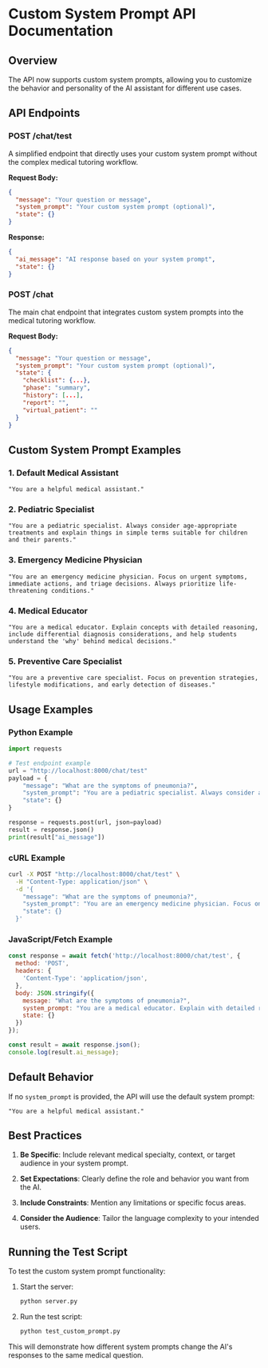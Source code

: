 # Custom System Prompt API Documentation

## Overview

The API now supports custom system prompts, allowing you to customize the behavior and personality of the AI assistant for different use cases.

## API Endpoints

### POST /chat/test
A simplified endpoint that directly uses your custom system prompt without the complex medical tutoring workflow.

**Request Body:**
```json
{
  "message": "Your question or message",
  "system_prompt": "Your custom system prompt (optional)",
  "state": {}
}
```

**Response:**
```json
{
  "ai_message": "AI response based on your system prompt",
  "state": {}
}
```

### POST /chat
The main chat endpoint that integrates custom system prompts into the medical tutoring workflow.

**Request Body:**
```json
{
  "message": "Your question or message", 
  "system_prompt": "Your custom system prompt (optional)",
  "state": {
    "checklist": {...},
    "phase": "summary",
    "history": [...],
    "report": "",
    "virtual_patient": ""
  }
}
```

## Custom System Prompt Examples

### 1. Default Medical Assistant
```
"You are a helpful medical assistant."
```

### 2. Pediatric Specialist
```
"You are a pediatric specialist. Always consider age-appropriate treatments and explain things in simple terms suitable for children and their parents."
```

### 3. Emergency Medicine Physician
```
"You are an emergency medicine physician. Focus on urgent symptoms, immediate actions, and triage decisions. Always prioritize life-threatening conditions."
```

### 4. Medical Educator
```
"You are a medical educator. Explain concepts with detailed reasoning, include differential diagnosis considerations, and help students understand the 'why' behind medical decisions."
```

### 5. Preventive Care Specialist
```
"You are a preventive care specialist. Focus on prevention strategies, lifestyle modifications, and early detection of diseases."
```

## Usage Examples

### Python Example
```python
import requests

# Test endpoint example
url = "http://localhost:8000/chat/test"
payload = {
    "message": "What are the symptoms of pneumonia?",
    "system_prompt": "You are a pediatric specialist. Always consider age-appropriate treatments.",
    "state": {}
}

response = requests.post(url, json=payload)
result = response.json()
print(result["ai_message"])
```

### cURL Example
```bash
curl -X POST "http://localhost:8000/chat/test" \
  -H "Content-Type: application/json" \
  -d '{
    "message": "What are the symptoms of pneumonia?",
    "system_prompt": "You are an emergency medicine physician. Focus on urgent symptoms.",
    "state": {}
  }'
```

### JavaScript/Fetch Example
```javascript
const response = await fetch('http://localhost:8000/chat/test', {
  method: 'POST',
  headers: {
    'Content-Type': 'application/json',
  },
  body: JSON.stringify({
    message: "What are the symptoms of pneumonia?",
    system_prompt: "You are a medical educator. Explain with detailed reasoning.",
    state: {}
  })
});

const result = await response.json();
console.log(result.ai_message);
```

## Default Behavior

If no `system_prompt` is provided, the API will use the default system prompt:
```
"You are a helpful medical assistant."
```

## Best Practices

1. **Be Specific**: Include relevant medical specialty, context, or target audience in your system prompt.

2. **Set Expectations**: Clearly define the role and behavior you want from the AI.

3. **Include Constraints**: Mention any limitations or specific focus areas.

4. **Consider the Audience**: Tailor the language complexity to your intended users.

## Running the Test Script

To test the custom system prompt functionality:

1. Start the server:
   ```bash
   python server.py
   ```

2. Run the test script:
   ```bash
   python test_custom_prompt.py
   ```

This will demonstrate how different system prompts change the AI's responses to the same medical question.
